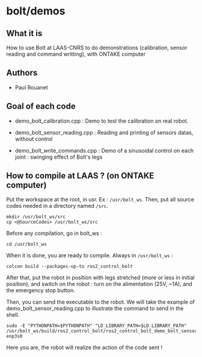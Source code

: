 # bolt/demos

## What it is

How to use Bolt at LAAS-CNRS to do demonstrations (calibration, sensor reading and command writting), with ONTAKE computer

## Authors

- Paul Rouanet

## Goal of each code

- demo_bolt_calibration.cpp : Demo to test the calibration on real robot.

- demo_bolt_sensor_reading.cpp : Reading and printing of sensors datas, without control

- demo_bolt_write_commands.cpp : Demo of a sinusoidal control on each joint : swinging effect of Bolt's legs
  
  
## How to compile at LAAS ? (on ONTAKE computer)

Put the workspace at the root, in usr. Ex : `/usr/bolt_ws`. Then, put all source codes needed in a directory named `/src`.
```
mkdir /usr/bolt_ws/src
cp <@SourceCodes> /usr/bolt_ws/src
```

Before any compilation, go in bolt_ws :
```
cd /usr/bolt_ws
```

When it is done, you are ready to compile. Always in `/usr/bolt_ws` :
```
colcon build --packages-up-to ros2_control_bolt
```

After that, put the robot in position with legs stretched (more or less in initial position), and switch on the robot : turn on the alimentation (25V, ~1A), and the emergency stop button.

Then, you can send the executable to the robot. We will take the example of demo_bolt_sensor_reading.cpp to illustrate the command to send in the shell.

```
sudo -E "PYTHONPATH=$PYTHONPATH" "LD_LIBRARY_PATH=$LD_LIBRARY_PATH" /usr/bolt_ws/build/ros2_control_bolt/ros2_control_bolt_demo_bolt_sensor_reading enp3s0
```

Here you are, the robot will realize the action of the code sent !
